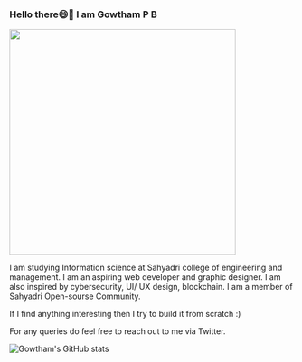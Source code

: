 ### Hello there😄👋 I am Gowtham P B
<div></div><div><img src="https://www.bing.com/th/id/OGC.3ccff8c4b2443d93811eac9b2fd56f11?pid=1.7&rurl=https%3a%2f%2fmedia.giphy.com%2fmedia%2fzjMzwz24dr368%2fgiphy.gif&ehk=PTTrBX3t6IJUwwSv2s4KJfji%2ff3a4Qrtmxyh3O7oxkY%3d" width="400px"></div>

<!--
**Gowtham-P-B/Gowtham-P-B** is a ✨ _special_ ✨ repository because its `README.md` (this file) appears on your GitHub profile.-->
I am studying Information science at Sahyadri college of engineering and management. I am an aspiring web developer and graphic designer. I am also inspired by cybersecurity, UI/ UX design, blockchain. I am a member of Sahyadri Open-sourse Community.

If I find anything interesting then I try to build it from scratch :)

For any queries do feel free to reach out to me via Twitter.

![Gowtham's GitHub stats](https://github-readme-stats.vercel.app/api?username=GowthamPB&show_icons=true&theme=radical)


